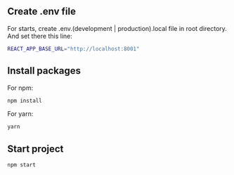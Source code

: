 ## Create .env file

For starts, create .env.(development | production).local file in root directory. And set there this line:

```sh
REACT_APP_BASE_URL="http://localhost:8001"
```

## Install packages

For npm:
```sh
npm install
```

For yarn:
```sh
yarn
```

## Start project

```sh
npm start
```
